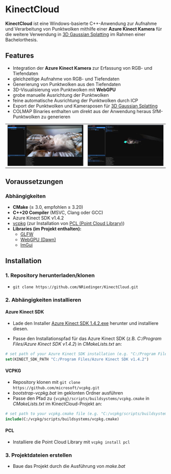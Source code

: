 # KinectCloud

**KinectCloud** ist eine Windows-basierte C++-Anwendung zur Aufnahme und Verarbeitung von Punktwolken mithilfe einer **Azure Kinect Kamera** für die weitere Verwendung in [3D Gaussian Splatting](https://repo-sam.inria.fr/fungraph/3d-gaussian-splatting/) im Rahmen einer Bachelorthesis.

## Features

- Integration der **Azure Kinect Kamera** zur Erfassung von RGB- und Tiefendaten  
- gleichzeitige Aufnahme von RGB- und Tiefendaten
- Generierung von Punktwolken aus den Tiefendaten
- 3D-Visualisierung von Punktwolken mit **WebGPU**
- grobe manuelle Ausrichtung der Punktwolken
- feine automatische Ausrichtung der Punktwolken durch ICP
- Export der Punktwolken und Kameraposen für [3D Gaussian Splatting](https://repo-sam.inria.fr/fungraph/3d-gaussian-splatting/)
- COLMAP Binaries enthalten um direkt aus der Anwendung heraus SfM-Punktwolken zu generieren

<table>
  <tr>
    <td>
      <img src="./readme_media/capture-preview.png"/>
    </td>
    <td>
      <img src="./readme_media/pointcloud.png"/>
    </td>
  </tr>
</table>

## Voraussetzungen

### Abhängigkeiten

- **CMake** (≥ 3.0, empfohlen ≥ 3.20)  
- **C++20 Compiler** (MSVC, Clang oder GCC)  
- Azure Kinect SDK v1.4.2
- [vcpkg](https://github.com/microsoft/vcpkg) (zur Installation von [PCL (Point Cloud Library)](https://pointclouds.org/))  
- **Libraries (im Projekt enthalten):**
  - [GLFW](https://github.com/glfw/glfw)
  - [WebGPU (Dawn)](https://dawn.googlesource.com/dawn)
  - [ImGui](https://github.com/ocornut/imgui)

## Installation

### 1. Repository herunterladen/klonen

- `git clone https://github.com/NRiedinger/KinectCloud.git`

### 2. Abhängigkeiten installieren

#### Azure Kinect SDK

- Lade den Installer [Azure Kinect SDK 1.4.2.exe](https://github.com/microsoft/Azure-Kinect-Sensor-SDK/blob/develop/docs/usage.md#installation) herunter und installiere diesen.

- Passe den Installationspfad für das Azure Kinect SDK (z.B. *C:/Program Files/Azure Kinect SDK v1.4.2*) in *CMakeLists.txt* an:
```cmake
# set path of your Azure Kinect SDK installation (e.g. "C:/Program Files/Azure Kinect SDK v1.4.2")
set(KINECT_SDK_PATH "C:/Program Files/Azure Kinect SDK v1.4.2")
```

#### VCPKG

- Repository klonen mit `git clone https://github.com/microsoft/vcpkg.git`
- *bootstrap-vcpkg.bat* im geklonten Ordner ausführen
- Passe den Pfad zu `{vcpkg}/scripts/buildsystems/vcpkg.cmake` in *CMakeLists.txt* im KinectCloud-Projekt an:
```cmake
# set path to your vcpkg.cmake file (e.g. "C:/vcpkg/scripts/buildsystems/vcpkg.cmake)")
include(C:/vcpkg/scripts/buildsystems/vcpkg.cmake)
```

#### PCL
- Installiere die Point Cloud Library mit `vcpkg install pcl`

### 3. Projektdateien erstellen

- Baue das Projekt durch die Ausführung von *make.bat*

